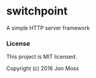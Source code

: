 # switchpoint

A simple HTTP server framework

### License

This project is MIT licensed.

Copyright (c) 2016 Jon Moss
